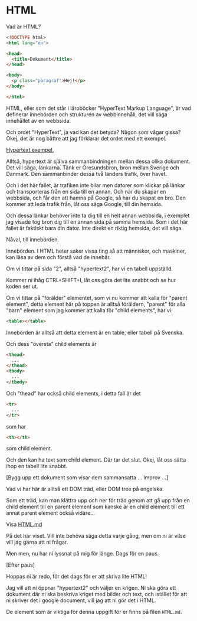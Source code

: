 # HTML

Vad är HTML?

```html
<!DOCTYPE html>
<html lang="en">

<head>
  <title>Dokument</title>
</head>

<body>
  <p class="paragraf">Hej!</p>
</body>

</html>
```

HTML, eller som det står i läroböcker "HyperText Markup Language", är vad definerar innebörden och strukturen av webbinnehåll, det vill säga innehållet av en webbsida.

Och ordet "HyperText", ja vad kan det betyda? Någon som vågar gissa?
Okej, det är nog bättre att jag förklarar det ordet med ett exempel.

[Hypertext exempel.](src/hypertext1.html)

Alltså, hypertext är själva sammanbindningen mellan dessa olika dokument. Det vill säga, länkarna.
Tänk er Öresundsbron, bron mellan Sverige och Danmark. Den sammanbinder dessa två länders trafik, över havet.

Och i det här fallet, är trafiken inte bilar men datorer som klickar på länkar och transporteras från en sida till en annan. Och när du skapar en webbsida, och får den att hamna på Google, så har du skapat en bro. Den kommer att leda trafik från, låt oss säga Google, till din hemsida.

Och dessa länkar behöver inte ta dig till en helt annan webbsida, i exemplet jag visade tog bron dig till en annan sida på samma hemsida. Som i det här fallet är faktiskt bara din dator. Inte direkt en riktig hemsida, det vill säga.

Nåval, till innebörden.

Innebörden. I HTML heter saker vissa ting så att människor, och maskiner, kan läsa av dem och förstå vad de innebär.

Om vi tittar på sida "2", alltså "hypertext2", har vi en tabell uppställd.

Kommer ni ihåg CTRL+SHIFT+I, låt oss göra det lite snabbt och se hur koden ser ut.

Om vi tittar på "förälder" elementet, som vi nu kommer att kalla för "parent element", detta element här på toppen är alltså föräldern, "parent" för alla "barn" element som jag kommer att kalla för "child elements", har vi:

```html
<table></table>
```

Innebörden är alltså att detta element är en table, eller tabell på Svenska.

Och dess "översta" child elements är
```html
<thead>
  ...
</thead>
<tbody>
  ...
</tbody>
```

Och "thead" har också child elements, i detta fall är det

```html
<tr>
  ...
</tr>
```

som har

```html
<th></th>
```

som child element.

Och den kan ha text som child element. Där tar det slut. Okej, låt oss sätta ihop en tabell lite snabbt.

[Bygg upp ett dokument som visar dem sammansatta ... Improv ...]

Vad vi har här är alltså ett DOM träd, eller DOM tree på engelska.

Som ett träd, kan man klättra upp och ner för träd genom att gå upp från en child element till en parent element som kanske är en child element till ett annat parent element också vidare...

Visa [HTML.md](HTML.md)

På det här viset. Vill inte behöva säga detta varje gång, men om ni är vilse vill jag gärna att ni frågar.

Men men, nu har ni lyssnat på mig för länge. Dags för en paus.

[Efter paus]

Hoppas ni är redo, för det dags för er att skriva lite HTML!

Jag vill att ni öppnar "hypertext2" och väljer en krigen. Ni ska göra ett dokument där ni ska beskriva kriget med bilder och text, och istället för att ni skriver det i google document, vill jag att ni gör det i HTML.

De element som är viktiga för denna uppgift för er finns på filen `HTML.md`.
